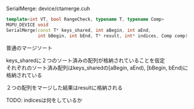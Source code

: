 SerialMerge: device/ctamerge.cuh  

```C++
template<int VT, bool RangeCheck, typename T, typename Comp>
MGPU_DEVICE void
SerialMerge(const T* keys_shared, int aBegin, int aEnd,
            int bBegin, int bEnd, T* result, int* indices, Comp comp)
```

普通のマージソート  

keys_sharedに２つのソート済みの配列が格納されていることを仮定  
それぞれのソート済み配列はkeys_sharedの[aBegin, aEnd), [bBegin, bEnd)に  
格納されている  

２つの配列をマージした結果はresultに格納される 

TODO: indicesは何をしているか
